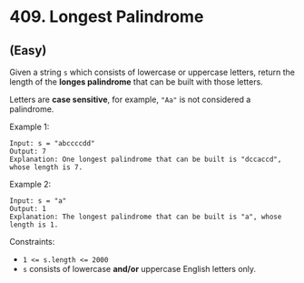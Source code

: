 # 409. Longest Palindrome
## (Easy)

Given a string `s` which consists of lowercase or uppercase letters, return the length of the **longes palindrome** that can be built with those letters.

Letters are **case sensitive**, for example, `"Aa"` is not considered a palindrome.
 

Example 1:

```
Input: s = "abccccdd"
Output: 7
Explanation: One longest palindrome that can be built is "dccaccd", whose length is 7.
```

Example 2:

```
Input: s = "a"
Output: 1
Explanation: The longest palindrome that can be built is "a", whose length is 1.
```

Constraints:

- `1 <= s.length <= 2000`
- `s` consists of lowercase **and/or** uppercase English letters only.